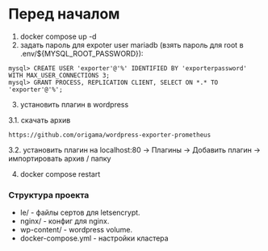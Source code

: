 # Перед началом
1. docker compose up -d
2. задать пароль для expoter user mariadb (взять пароль для root в .env/${MYSQL_ROOT_PASSWORD}):

```
mysql> CREATE USER 'exporter'@'%' IDENTIFIED BY 'exporterpassword' WITH MAX_USER_CONNECTIONS 3;
mysql> GRANT PROCESS, REPLICATION CLIENT, SELECT ON *.* TO 'exporter'@'%';
```

3. установить плагин в wordpress

3.1. скачать архив

`https://github.com/origama/wordpress-exporter-prometheus`

3.2.
установить плагин на localhost:80 -> Плагины -> Добавить плагин -> импортировать архив / папку



4. docker compose restart

### Структура проекта
- le/         - файлы сертов для letsencrypt.
- nginx/      - конфиг для nginx.
- wp-content/ - wordpress volume.
- docker-compose.yml - настройки кластера
